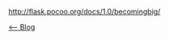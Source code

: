 http://flask.pocoo.org/docs/1.0/becomingbig/ 


[<-- Blog](https://michael2750.github.io/Flask_on_NGINX/index)
